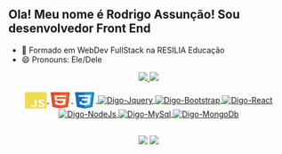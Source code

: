 ## Ola! Meu nome é Rodrigo Assunção! Sou desenvolvedor Front End


- 🐉 Formado em WebDev FullStack na RESILIA Educação
- 😄 Pronouns: Ele/Dele

<div align="center">
  <a href="https://github.com/Digoassun">
  <img height="180em" src="https://github-readme-stats.vercel.app/api?username=Digoassun&show_icons=true&theme=vision-friendly-dark&include_all_commits=true&count_private=true"/>
  <img height="180em" src="https://github-readme-stats.vercel.app/api/top-langs/?username=Digoassun&layout=compact&langs_count=7&theme=vision-friendly-dark"/>
</div>
  
<div style="display: inline_block" align="center"><br>
  <img align=center alt="Digo-Js" height="30" width="40" src="https://raw.githubusercontent.com/devicons/devicon/master/icons/javascript/javascript-plain.svg">   
  <img align="center" alt="Digo-HTML" height="30" width="40" src="https://raw.githubusercontent.com/devicons/devicon/master/icons/html5/html5-original.svg">
  <img align="center" alt="Digo-CSS" height="30" width="40" src="https://raw.githubusercontent.com/devicons/devicon/master/icons/css3/css3-original.svg">
  <img align="center" alt="Digo-Jquery" height="30" width="40" src="https://cdn.jsdelivr.net/gh/devicons/devicon/icons/jquery/jquery-original.svg">
  <img align="center" alt="Digo-Bootstrap" height="30" width="40" src="https://cdn.jsdelivr.net/gh/devicons/devicon/icons/bootstrap/bootstrap-original.svg">
  <img align="center" alt="Digo-React" height="30" width="40" src="https://cdn.jsdelivr.net/gh/devicons/devicon/icons/react/react-original.svg">
  <img align="center" alt="Digo-NodeJs" height="30" width="40" src="https://cdn.jsdelivr.net/gh/devicons/devicon/icons/nodejs/nodejs-original.svg">
  <img align="center" alt="Digo-MySql" height="30" width="40" src="https://cdn.jsdelivr.net/gh/devicons/devicon/icons/mysql/mysql-original-wordmark.svg">
  <img align="center" alt="Digo-MongoDb" height="30" width="40" src="https://cdn.jsdelivr.net/gh/devicons/devicon/icons/mongodb/mongodb-plain-wordmark.svg">  
</div>
  
  ##
  <div align="center">
    
  <a href = "mailto:digoassun@gmail.com"><img src="https://img.shields.io/badge/-Gmail-%23333?style=for-the-badge&logo=gmail&logoColor=white" target="_blank"></a>
  <a href="https://www.linkedin.com/in/rodrigo-assun/" target="_blank"><img src="https://img.shields.io/badge/-LinkedIn-%230077B5?style=for-the-badge&logo=linkedin&logoColor=white" target="_blank"></a> 
  </div>

